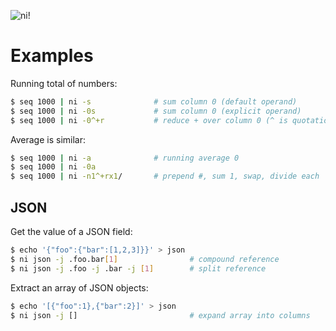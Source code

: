 ![ni!](http://spencertipping.com/ni.png)

# Examples
Running total of numbers:

```sh
$ seq 1000 | ni -s              # sum column 0 (default operand)
$ seq 1000 | ni -0s             # sum column 0 (explicit operand)
$ seq 1000 | ni -0^+r           # reduce + over column 0 (^ is quotation)
```

Average is similar:

```sh
$ seq 1000 | ni -a              # running average 0
$ seq 1000 | ni -0a
$ seq 1000 | ni -n1^+rx1/       # prepend #, sum 1, swap, divide each
```

## JSON
Get the value of a JSON field:

```sh
$ echo '{"foo":{"bar":[1,2,3]}}' > json
$ ni json -j .foo.bar[1]                # compound reference
$ ni json -j .foo -j .bar -j [1]        # split reference
```

Extract an array of JSON objects:

```sh
$ echo '[{"foo":1},{"bar":2}]' > json
$ ni json -j []                         # expand array into columns
```
